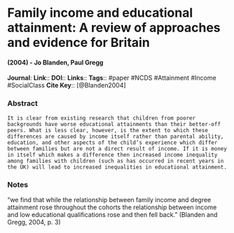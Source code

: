 # Family income and educational attainment: A review of approaches and evidence for Britain
#### (2004) - Jo Blanden, Paul Gregg
**Journal**: 
**Link**:: 
**DOI**:: 
**Links**:: 
**Tags**:: #paper #NCDS #Attainment #Income #SocialClass 
**Cite Key**:: [@Blanden2004]

### Abstract

```
It is clear from existing research that children from poorer backgrounds have worse educational attainments than their better-off peers. What is less clear, however, is the extent to which these differences are caused by income itself rather than parental ability, education, and other aspects of the child’s experience which differ between families but are not a direct result of income. If it is money in itself which makes a difference then increased income inequality among families with children (such as has occurred in recent years in the UK) will lead to increased inequalities in educational attainment.
```

### Notes

“we find that while the relationship between family income and degree attainment rose throughout the cohorts the relationship between income and low educational qualifications rose and then fell back.” (Blanden and Gregg, 2004, p. 3)